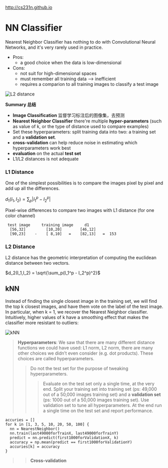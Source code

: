 http://cs231n.github.io

# NN Classifier

Nearest Neighbor Classifier has nothing to do with Convolutional Neural Networks, and it's very rarely used in practice.

* Pros:
  * a good choice when the data is low-dimensional
* Cons:
  * not suit for high-dimensional spaces
  * must remember all training data --> inefficient
  * requires a comparion to all training images to classify a test image

![L2 distance](http://cs231n.github.io/assets/samenorm.png)

**Summary 总结**
* **Image Classification** 监督学习标注后的图像集，去预测
* **Nearest Neighbor Classifier** there're multiple **hyper-parameters** (such as value of k, or the type of distance used to compare examples)
* Set these hyperparameters: split training data into two: a training set and a **validation set**.
* **cross-validation** can help reduce noise in estimating which hyperparameters work best
* **evaluation** on the actual **test set**
* L1/L2 distances is not adequate


### L1 Distance

One of the simplest possibilities is to compare the images pixel by pixel and add up all the differences.

$d_1(I_1,I_2) = \sum_p{|I_1^p - I_2^p|}$

Pixel-wise differences to compare two images with L1 distance (for one color channel)

```flow
 test image     training image     d1
  [56,32]         [10,20]        [46,12]
  [90,23]    -    [ 8,10]   =    [82,13]   =  153
```

### L2 Distance

L2 distance has the geometric interpretation of computing the euclidean distance between two vectors.

$d_2(I_1,I_2) = \sqrt{\sum_p(I_1^p - I_2^p)^2}$

## kNN

 Instead of finding the single closest image in the training set, we will find the top k closest images, and have them vote on the label of the test image. In particular, when k = 1, we recover the Nearest Neighbor classifier. Intuitively, higher values of k have a smoothing effect that makes the classifier more resistant to outliers:

 ![kNN](http://cs231n.github.io/assets/knn.jpeg)

> **Hyperparameters**: We saw that there are many different distance functions we could have used: L1 norm, L2 norm, there are many other choices we didn’t even consider (e.g. dot products). These choices are called hyperparameters.
>> Do not the test set for the purpose of tweaking hyperparameters.
>>> Evaluate on the test set only a single time, at the very end.
>> Split your training set into training set (ps: 49,000 out of a 50,000 images training set) and a **validation set** (ps: 1000 out of a 50,000 images training set). Use validation set to tune all hyperparameters. At the end run a single time on the test set and report performance.

```psucode
accuries = []
for k in [1, 3, 5, 10, 20, 50, 100] {
  nn = NearestNeighbor()
  nn.train(last49000forTrainX, last49000forTrainY)
  predict = nn.predict(first1000forValidationX, k)
  accuracy = np.mean(predict == first1000forValidationY)
  accuries[k] = accuracy
}
```

>> **Cross-validation**
